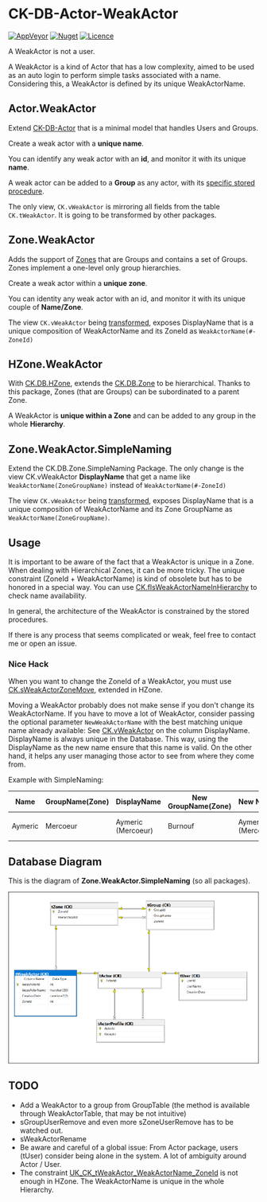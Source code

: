 # CK-DB-Actor-WeakActor

[![AppVeyor](https://ci.appveyor.com/api/projects/status/todo?svg=true)](https://ci.appveyor.com/project/Signature-OpenSource/ck-db-WeakActor)
[![Nuget](https://img.shields.io/nuget/vpre/CK.DB.WeakActor.svg)](https://www.nuget.org/packages/CK.DB.WeakActor/)
[![Licence](https://img.shields.io/github/license/Invenietis/CK-DB-WeakActor.svg)](https://github.com/Invenietis/CK-DB-WeakActor/blob/develop/LICENSE)

A WeakActor is not a user.

A WeakActor is a kind of Actor that has a low complexity, aimed to be used as an auto login to perform simple tasks associated with a name.
Considering this, a WeakActor is defined by its unique WeakActorName.


## Actor.WeakActor

Extend [CK-DB-Actor](https://github.com/Invenietis/CK-DB/tree/develop/CK.DB.Actor) that is a minimal model that handles Users and Groups.

Create a weak actor with a **unique name**.

You can identify any weak actor with an **id**, and monitor it with its unique **name**.

A weak actor can be added to a **Group** as any actor, with its [specific stored procedure](CK.DB.Actor.WeakActor/Res/sGroupWeakActorAdd.sql).

The only view, `CK.vWeakActor` is mirroring all fields from the table `CK.tWeakActor`. It is going to be transformed by other packages.

## Zone.WeakActor

Adds the support of [Zones](https://github.com/Invenietis/CK-DB/tree/develop/CK.DB.Zone) that are Groups and contains a set of Groups. Zones implement a
one-level only group hierarchies.

Create a weak actor within a **unique zone**.

You can identity any weak actor with an id, and monitor it with its unique couple of **Name/Zone**.

The view `CK.vWeakActor` being [transformed](./CK.DB.Zone.WeakActor/Res/vWeakActor.tql), exposes DisplayName that is a unique composition of WeakActorName and its ZoneId as `WeakActorName(#-ZoneId)`

## HZone.WeakActor

With [CK.DB.HZone](https://github.com/Invenietis/CK-DB/tree/develop/CK.DB.HZone), extends the [CK.DB.Zone](https://github.com/Invenietis/CK-DB/tree/develop/CK.DB.Zone) to be hierarchical. Thanks to this package, Zones (that are Groups) can be
subordinated to a parent Zone.

A WeakActor is **unique within a Zone** and can be added to any group in the whole **Hierarchy**.

## Zone.WeakActor.SimpleNaming

Extend the CK.DB.Zone.SimpleNaming Package. The only change is the view CK.vWeakActor **DisplayName** that get a name like `WeakActorName(ZoneGroupName)` instead of `WeakActorName(#-ZoneId)`

The view `CK.vWeakActor` being [transformed](./CK.DB.Zone.WeakActor.SimpleNaming/Res/vWeakActor.tql), exposes DisplayName that is a
unique composition of WeakActorName and its Zone GroupName as `WeakActorName(ZoneGroupName)`.

## Usage

It is important to be aware of the fact that a WeakActor is unique in a Zone. When dealing with Hierarchical Zones, it can be more tricky. The unique constraint (ZoneId + WeakActorName) is kind of obsolete but has to be honored in a special way.
You can use [CK.fIsWeakActorNameInHierarchy](CK.DB.HZone.WeakActor/Res/fIsWeakActorNameInHierarchy.sql) to check name availability.

In general, the architecture of the WeakActor is constrained by the stored procedures.

If there is any process that seems complicated or weak, feel free to contact me or open an issue.

### Nice Hack

When you want to change the ZoneId of a WeakActor, you must use [CK.sWeakActorZoneMove](CK.DB.Zone.WeakActor/Res/sWeakActorZoneMove.sql), extended in HZone.

Moving a WeakActor probably does not make sense if you don't change its WeakActorName. If you have to move a lot of WeakActor, consider passing the optional parameter `NewWeakActorName` with the best matching unique name already available:
See [CK.vWeakActor](CK.DB.Actor.WeakActor/Res/vWeakActor.sql) on the column DisplayName. DisplayName is always unique in the Database. This way, using the DisplayName as the new name ensure that this name is valid. On the other hand, it helps any user managing those actor to see from where they come from.

Example with SimpleNaming:

| Name    | GroupName(Zone) | DisplayName        | New GroupName(Zone) | New Name           | New DisplayName              |
|---------|-----------------|--------------------|---------------------|--------------------|------------------------------|
| Aymeric | Mercoeur        | Aymeric (Mercoeur) | Burnouf             | Aymeric (Mercoeur) | Aymeric (Mercoeur) (Burnouf) |


## Database Diagram

This is the diagram of **Zone.WeakActor.SimpleNaming** (so all packages).

![WeakActor Database Diagram](./WeakActor_db_diagram.png)

## TODO

- Add a WeakActor to a group from GroupTable (the method is available through WeakActorTable, that may be not intuitive)
- sGroupUserRemove and even more sZoneUserRemove has to be watched out.
- sWeakActorRename
- Be aware and careful of a global issue: From Actor package, users (tUser) consider being alone in the system. A lot of ambiguity around Actor / User.
- The constraint [UK_CK_tWeakActor_WeakActorName_ZoneId]( CK.DB.Zone.WeakActor/Res/Model/CK.WeakActorTable-Zone.Install.1.0.0.sql) is not enough in HZone. The WeakActorName is unique in the whole Hierarchy.

